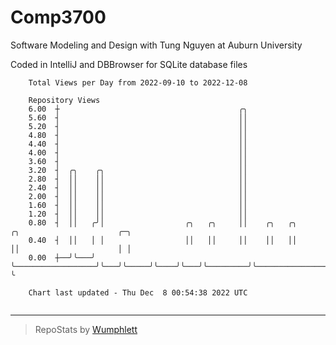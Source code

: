 # Comp3700

Software Modeling and Design with Tung Nguyen at Auburn University

Coded in IntelliJ and DBBrowser for SQLite database files

```
    Total Views per Day from 2022-09-10 to 2022-12-08

    Repository Views
    6.00  ┼                                        ╭╮
    5.60  ┤                                        ││
    5.20  ┤                                        ││
    4.80  ┤                                        ││
    4.40  ┤                                        ││
    4.00  ┤                                        ││
    3.60  ┤                                        ││
    3.20  ┤  ╭╮    ╭╮                              ││
    2.80  ┤  ││    ││                              ││
    2.40  ┤  ││    ││                              ││
    2.00  ┤  ││    ││                              ││
    1.60  ┤  ││    ││                              ││
    1.20  ┤  ││    ││                              ││
    0.80  ┤  ││   ╭╯│                  ╭╮   ╭╮     ││    ╭╮   ╭╮         ╭╮                      ╭─╮
    0.40  ┤  ││   │ │                  ││   ││     ││    ││   ││         ││                      │ │
    0.00  ┼──╯╰───╯ ╰──────────────────╯╰───╯╰─────╯╰────╯╰───╯╰─────────╯╰──────────────────────╯ ╰

    Chart last updated - Thu Dec  8 00:54:38 2022 UTC
    
```

---

> RepoStats by [Wumphlett](https://github.com/Wumphlett)
